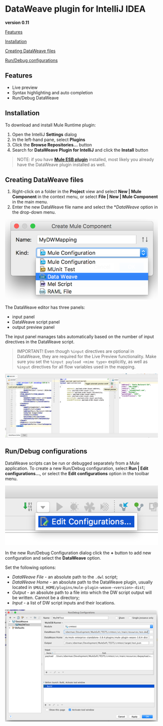 # DataWeave plugin for IntelliJ IDEA
**version 0.11**



[Features](#features)

[Installation](#installation)

[Creating DataWeave files](#creating-dataweave-files)

[Run/Debug configurations](#rundebug-configurations)

## Features
- Live preview
- Syntax highlighting and auto completion
- Run/Debug DataWeave

## Installation
To download and install Mule Runtime plugin:
1. Open the IntelliJ **Settings** dialog
2. In the left-hand pane, select **Plugins**
3. Click the **Browse Repositories...** button
4. Search for **DataWeave Plugin for IntelliJ** and click the **Install** button

> NOTE: if you have **[Mule ESB plugin](https://github.com/machaval/mule-intellij-plugins/tree/master/mule-esb-plugin)** installed, most likely you already have the DataWeave plugin installed as well.

## Creating DataWeave files
1. Right-click on a folder in the **Project** view and select **New | Mule Component** in the context menu, or select **File | New | Mule Component** in the main menu.
2. Enter the new DataWeave file name and select the **DataWeave* option in the drop-down menu.

![New DataWeave file](images/newDataWeave.png)

The DataWeave editor has three panels:

- input panel
- DataWeave script panel
- output preview panel

The input panel manages tabs automatically based on the number of input directives in the DataWeave script.

> IMPORTANT! Even though `%input` directives are optional in DataWeave, they are required for the Live Preview functionality. Make sure you set the `%input payload <mime type>` explicitly, as well as `%input` directives for all flow variables used in the mapping.

![DataWeave editor](images/dataWeaveEditor.png)


## Run/Debug configurations
DataWeave scripts can be run or debugged separately from a Mule application. To create a new Run/Debug configuration, select **Run | Edit configurations...**, or select the **Edit configurations** option in the toolbar menu.

![Edit configurations](images/editConfigurations.png)

In the new Run/Debug Configuration dialog click the **+** button to add new configuration and select the **DataWeave** option.

Set the following options:
- *DataWeave File* - an absolute path to the `.dwl` script;
- *DataWeave Home* - an absolute path to the DataWeave plugin, usually located in `$MULE_HOME/plugins/mule-plugin-weave-<version>-dist`;
- *Output* - an absolute path to a file into which the DW script output will be written. Cannot be a directory;
- *Input* - a list of DW script inputs and their locations.

![Mule Run/Debug Configuration](images/runDebugConfiguration.png)


